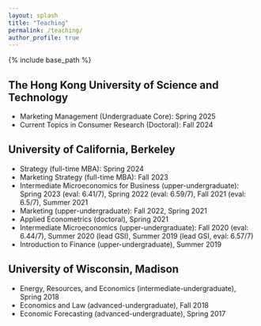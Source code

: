 ```yaml
---
layout: splash
title: "Teaching"
permalink: /teaching/
author_profile: true
---
```


{% include base_path %}

The Hong Kong University of Science and Technology
-----
* Marketing Management (Undergraduate Core): Spring 2025
* Current Topics in Consumer Research (Doctoral): Fall 2024

University of California, Berkeley
-----
* Strategy (full-time MBA): Spring 2024
* Marketing Strategy (full-time MBA): Fall 2023
* Intermediate Microeconomics for Business (upper-undergraduate): Spring 2023 (eval: 6.41/7), Spring 2022 (eval: 6.59/7), Fall 2021 (eval: 6.5/7), Summer 2021
* Marketing (upper-undergraduate): Fall 2022, Spring 2021
* Applied Econometrics (doctoral), Spring 2021
* Intermediate Microeconomics (upper-undergraduate): Fall 2020 (eval: 6.44/7), Summer 2020 (lead GSI), Summer 2019 (lead GSI, eval: 6.57/7)
* Introduction to Finance (upper-undergraduate), Summer 2019

<!-- [^1]: Course evaluation can be unavailable/unconducted for some courses in some semesters -->

University of Wisconsin, Madison
-----
* Energy, Resources, and Economics (intermediate-undergraduate), Spring 2018
* Economics and Law (advanced-undergraduate), Fall 2018
* Economic Forecasting (advanced-undergraduate), Spring 2017
